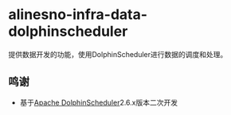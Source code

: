 # alinesno-infra-data-dolphinscheduler
提供数据开发的功能，使用DolphinScheduler进行数据的调度和处理。

## 鸣谢

- 基于[Apache DolphinScheduler](https://dolphinscheduler.apache.org/zh-cn)2.6.x版本二次开发
